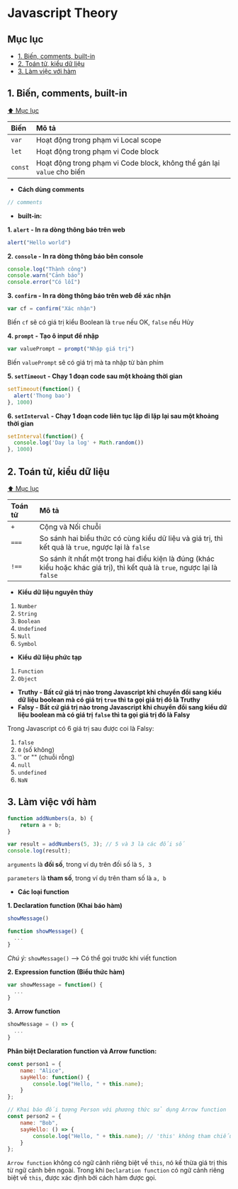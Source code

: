 # Javascript Theory

## Mục lục
- [1. Biến, comments, built-in]()
- [2. Toán tử, kiểu dữ liệu]()
- [3. Làm việc với hàm]()

## 1. Biến, comments, built-in
[:arrow_up: Mục lục](#mục-lục)

| Biến | Mô tả |
| :--- | :--- |
| ```var``` | Hoạt động trong phạm vi Local scope |
| ```let``` | Hoạt động trong phạm vi Code block |
| ```const``` | Hoạt động trong phạm vi Code block, không thể gán lại ```value``` cho biến |

- **Cách dùng comments**
```js
// comments
```

- **built-in:**

**1. `alert` - In ra dòng thông báo trên web**

```js
alert("Hello world")
```
**2. `console` - In ra dòng thông báo bên console**
```js
console.log("Thành công")
console.warn("Cảnh báo")
console.error("Có lỗi")
```
**3. `confirm` - In ra dòng thông báo trên web để xác nhận**
```js
var cf = confirm("Xác nhận")
```
Biến `cf` sẽ có giá trị kiểu Boolean là `true` nếu OK, `false` nếu Hủy
    
**4. `prompt` - Tạo ô input để nhập**
```js
var valuePrompt = prompt("Nhập giá trị")
```
Biến `valuePrompt` sẽ có giá trị mà ta nhập từ bàn phím
    
**5. `setTimeout` - Chạy 1 đoạn code sau một khoảng thời gian**
```js
setTimeout(function() {
  alert('Thong bao')
}, 1000) 
``` 
**6. `setInterval` - Chạy 1 đoạn code liên tục lặp đi lặp lại sau một khoảng thời gian**
```js
setInterval(function() {
  console.log('Day la log' + Math.random())
}, 1000)
```

## 2. Toán tử, kiểu dữ liệu
[:arrow_up: Mục lục](#mục-lục)

| Toán tử | Mô tả |  
| :--- | :--- |
| `+` | Cộng và Nối chuỗi |
| `===` | So sánh hai biểu thức có cùng kiểu dữ liệu và giá trị, thì kết quả là `true`, ngược lại là `false` |
| `!==` | So sánh ít nhất một trong hai điều kiện là đúng (khác kiểu hoặc khác giá trị), thì kết quả là `true`, ngược lại là `false` |

- **Kiểu dữ liệu nguyên thủy**

1. `Number`
2. `String`
3. `Boolean`
4. `Undefined`
5. `Null`
6. `Symbol`

- **Kiểu dữ liệu phức tạp**

1. `Function`
2. `Object`

- **Truthy - Bất cứ giá trị nào trong Javascript khi chuyển đổi sang kiểu dữ liệu boolean mà có giá trị `true` thì ta gọi giá trị đó là Truthy**
- **Falsy - Bất cứ giá trị nào trong Javascript khi chuyển đổi sang kiểu dữ liệu boolean mà có giá trị `false` thì ta gọi giá trị đó là Falsy**

Trong Javascript có 6 giá trị sau được coi là Falsy:
1. `false`
2. `0` (số không)
3. '' or "" (chuỗi rỗng)
4. `null`
5. `undefined`
6. `NaN`

## 3. Làm việc với hàm
```js
function addNumbers(a, b) {
    return a + b;
}

var result = addNumbers(5, 3); // 5 và 3 là các đối số
console.log(result); 
```

`arguments` là **đối số**, trong ví dụ trên đối số là `5, 3`

`parameters` là **tham số**, trong ví dụ trên tham số là `a, b`

- **Các loại function**

**1. Declaration function (Khai báo hàm)**
```js
showMessage()

function showMessage() {
  ...
}
```
*Chú ý:* `showMessage()` --> Có thể gọi trước khi viết function

**2. Expression function (Biểu thức hàm)**
```js
var showMessage = function() {
  ...
}
```

**3. Arrow function**
```js
showMessage = () => {
  ...
}
```

**Phân biệt Declaration function và Arrow function:**
```js
const person1 = {
    name: "Alice",
    sayHello: function() {
        console.log("Hello, " + this.name);
    }
};

// Khai báo đối tượng Person với phương thức sử dụng Arrow function
const person2 = {
    name: "Bob",
    sayHello: () => {
        console.log("Hello, " + this.name); // 'this' không tham chiếu đúng đối tượng person2
    }
};
```
`Arrow function` không có ngữ cảnh riêng biệt về `this`, nó kế thừa giá trị this từ ngữ cảnh bên ngoài. Trong khi `Declaration function` có ngữ cảnh riêng biệt về `this`, được xác định bởi cách hàm được gọi.

